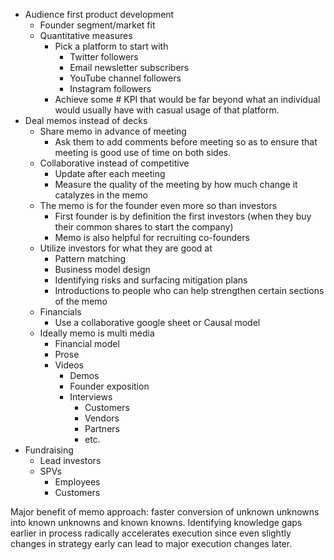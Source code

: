  - Audience first product development
	 - Founder segment/market fit
	 - Quantitative measures
		 - Pick a platform to start with
			 - Twitter followers
			 - Email newsletter subscribers
			 - YouTube channel followers
			 - Instagram followers
		 - Achieve some # KPI that would be far beyond what an individual would usually have with casual usage of that platform.
 - Deal memos instead of decks
	 - Share memo in advance of meeting
		 - Ask them to add comments before meeting so as to ensure that meeting is good use of time on both sides.
	 - Collaborative instead of competitive
		 - Update after each meeting
		 - Measure the quality of the meeting by how much change it catalyzes in the memo
	 - The memo is for the founder even more so than investors
		 - First founder is by definition the first investors (when they buy their common shares to start the company)
		 - Memo is also helpful for recruiting co-founders
	 - Utilize investors for what they are good at
		 - Pattern matching
		 - Business model design
		 - Identifying risks and surfacing mitigation plans
		 - Introductions to people who can help strengthen certain sections of the memo
	 - Financials
		 - Use a collaborative google sheet or Causal model
	 - Ideally memo is multi media
		 - Financial model
		 - Prose
		 - Videos
			 - Demos
			 - Founder exposition
			 - Interviews
				 -  Customers
				 -  Vendors
				 -  Partners
				 - etc.
 - Fundraising
	 - Lead investors
	 - SPVs
		 - Employees
		 - Customers

Major benefit of memo approach: faster conversion of unknown unknowns into known unknowns and known knowns. Identifying knowledge gaps earlier in process radically accelerates execution since even slightly changes in strategy early can lead to major execution changes later. 
<!--stackedit_data:
eyJoaXN0b3J5IjpbMTg4MTAxNDYxNywxNzU2OTUwNzg2LDEwND
k5MTczMTRdfQ==
-->